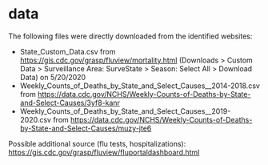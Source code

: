 # data

The following files were directly downloaded from the identified websites:
* State_Custom_Data.csv from https://gis.cdc.gov/grasp/fluview/mortality.html (Downloads > Custom Data > Surveillance Area: SurveState > Season: Select All > Download Data) on 5/20/2020
* Weekly_Counts_of_Deaths_by_State_and_Select_Causes__2014-2018.csv from https://data.cdc.gov/NCHS/Weekly-Counts-of-Deaths-by-State-and-Select-Causes/3yf8-kanr
* Weekly_Counts_of_Deaths_by_State_and_Select_Causes__2019-2020.csv from https://data.cdc.gov/NCHS/Weekly-Counts-of-Deaths-by-State-and-Select-Causes/muzy-jte6


Possible additional source (flu tests, hospitalizations): https://gis.cdc.gov/grasp/fluview/fluportaldashboard.html